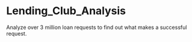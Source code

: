 # Lending_Club_Analysis
Analyze over 3 million loan requests to find out what makes a successful request.
